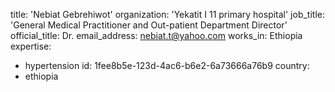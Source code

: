 title: 'Nebiat Gebrehiwot'
organization: 'Yekatit I 11 primary hospital'
job_title: 'General Medical Practitioner and Out-patient Department Director'
official_title: Dr.
email_address: nebiat.t@yahoo.com
works_in: Ethiopia
expertise:
  - hypertension
id: 1fee8b5e-123d-4ac6-b6e2-6a73666a76b9
country:
  - ethiopia
